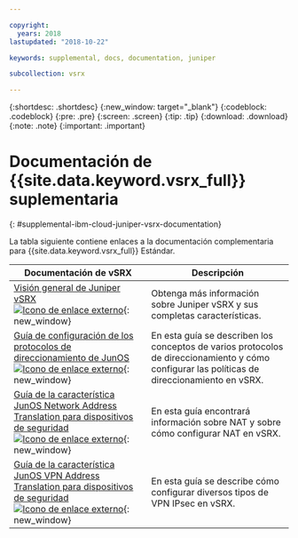 ```yaml
---

copyright:
  years: 2018
lastupdated: "2018-10-22"

keywords: supplemental, docs, documentation, juniper

subcollection: vsrx

---
```


{:shortdesc: .shortdesc}
{:new_window: target="_blank"}
{:codeblock: .codeblock}
{:pre: .pre}
{:screen: .screen}
{:tip: .tip}
{:download: .download}
{:note: .note}
{:important: .important}

# Documentación de {{site.data.keyword.vsrx_full}} suplementaria
{: #supplemental-ibm-cloud-juniper-vsrx-documentation}

La tabla siguiente contiene enlaces a la documentación complementaria para {{site.data.keyword.vsrx_full}} Estándar.

Documentación de vSRX  | Descripción
------------- | -------------  
[Visión general de Juniper vSRX ![Icono de enlace externo](../../icons/launch-glyph.svg "Icono de enlace externo")](https://www.juniper.net/us/en/products-services/security/srx-series/vsrx/){: new_window}  | Obtenga más información sobre Juniper vSRX y sus completas características.
[Guía de configuración de los protocolos de direccionamiento de JunOS ![Icono de enlace externo](../../icons/launch-glyph.svg "Icono de enlace externo")](https://www.juniper.net/documentation/en_US/junos11.4/information-products/topic-collections/config-guide-routing/config-guide-routing.pdf){: new_window}  | En esta guía se describen los conceptos de varios protocolos de direccionamiento y cómo configurar las políticas de direccionamiento en vSRX.
[Guía de la característica JunOS Network Address Translation para dispositivos de seguridad ![Icono de enlace externo](../../icons/launch-glyph.svg "Icono de enlace externo")](https://www.juniper.net/documentation/en_US/junos/information-products/pathway-pages/security/security-nat.pdf){: new_window} | En esta guía encontrará información sobre NAT y sobre cómo configurar NAT en vSRX.
[Guía de la característica JunOS VPN Address Translation para dispositivos de seguridad ![Icono de enlace externo](../../icons/launch-glyph.svg "Icono de enlace externo")](https://www.juniper.net/documentation/en_US/junos/information-products/pathway-pages/security/security-vpn-ipsec.pdf){: new_window} | En esta guía se describe cómo configurar diversos tipos de VPN IPsec en vSRX.
